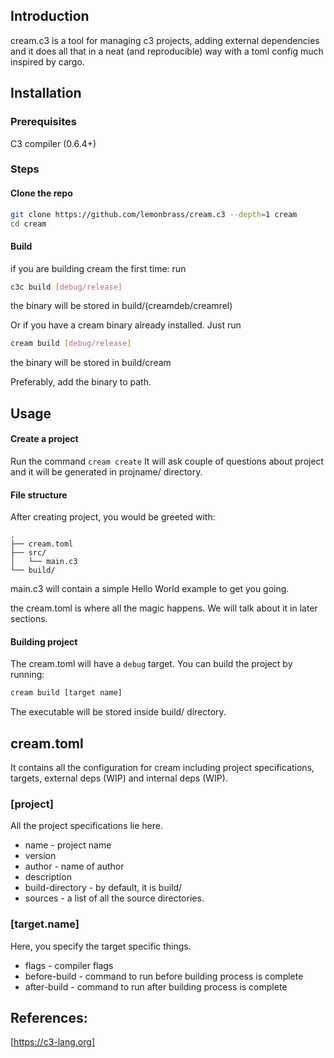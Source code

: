 ## Introduction
cream.c3 is a tool for managing c3 projects, adding external dependencies and it does all that in a neat (and reproducible) way with a toml config much inspired by cargo.

## Installation
### Prerequisites
 C3 compiler (0.6.4+)
### Steps
#### Clone the repo
```sh
git clone https://github.com/lemonbrass/cream.c3 --depth=1 cream
cd cream
```
#### Build
if you are building cream the first time:
run 
```sh 
c3c build [debug/release]
```
the binary will be stored in build/(creamdeb/creamrel)

Or if you have a cream binary already installed.
Just run 
```sh
cream build [debug/release]
```
the binary will be stored in build/cream

Preferably, add the binary to path.

## Usage
#### Create a project
Run the command 
```cream create```
It will ask couple of questions about project and it will be generated in projname/ directory.

#### File structure
After creating project, you would be greeted with:

```plaintext
.
├── cream.toml
├── src/
│   └── main.c3
└── build/
```

main.c3 will contain a simple Hello World example to get you going.

the cream.toml is where all the magic happens. We will talk about it in later sections.

#### Building project
The cream.toml will have a `debug` target.
You can build the project by running:

```sh
cream build [target name]
```
The executable will be stored inside build/ directory.


## cream.toml
It contains all the configuration for cream including project specifications, targets, external deps (WIP) and internal deps (WIP).

### \[project]
All the project specifications lie here.

- name - project name
- version
- author - name of author
- description
- build-directory - by default, it is build/
- sources - a list of all the source directories.

### \[target.name]
Here, you specify the target specific things.

- flags - compiler flags
- before-build - command to run before building process is complete
- after-build - command to run after building process is complete

## References:
[https://c3-lang.org]
